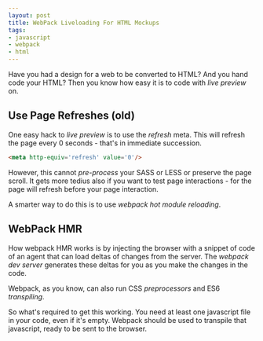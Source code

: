```yaml
---
layout: post
title: WebPack Liveloading For HTML Mockups
tags:
- javascript
- webpack
- html
---
```


 Have you had a design for a web to be converted to HTML? And you hand code your HTML? Then you know how easy it is to code with *live preview* on.

## Use Page Refreshes (old)

One easy hack to *live preview* is to use the *refresh* meta. This will refresh the page every 0 seconds - that's in immediate succession.

```html
<meta http-equiv='refresh' value='0'/>
```

However, this cannot *pre-process* your SASS or LESS or preserve the page scroll. It gets more tedius also if you want to test page interactions - for the page will refresh before your page interaction. 

A smarter way to do this is to use *webpack hot module reloading*. 

## WebPack HMR

How webpack HMR works is by injecting the browser with a snippet of code of an agent that can load deltas of changes from the server. The *webpack dev server* generates these deltas for you as you make the changes in the code.

Webpack, as you know, can also run CSS *preprocessors* and ES6 *transpiling*.

So what's required to get this working. 
You need at least one javascript file in your code, even if it's empty. Webpack should be used to transpile that javascript, ready to be sent to the browser.



